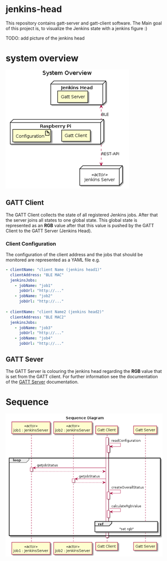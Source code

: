 # jenkins-head
This repository contains gatt-server and gatt-client software. The Main goal of this project is, to visualize the Jenkins state with a jenkins figure :) 

TODO: add picture of the jenkins head

# system overview

![System Overview](./docs/diagrams/out/system-overview/system-overview.png)


## GATT Client
The GATT Client collects the state of all registered Jenkins jobs. After that the server joins all states to one global state. This global state is represented as an **RGB** value after that this value is pushed by the GATT Client to the GATT Server (Jenkins Head).

### Client Configuration
The configuration of the client address and the jobs that should be monitored are represented as a YAML file e.g.
```yaml
- clientName: "client Name (jenkins head1)"
  clientAddress: "BLE MAC"
  jenkinsJobs:
    - jobName: "job1"
      jobUrl: "http://..."
    - jobName: "job2"
      jobUrl: "http://..."

- clientName: "client Name2 (jenkins head2)"
  clientAddress: "BLE MAC2"
  jenkinsJobs:
    - jobName: "job3"
      jobUrl: "http://..."
    - jobName: "job4"
      jobUrl: "http://..."
```

## GATT Sever
The GATT Server is colouring the jenkins head regarding the **RGB** value that is set from the GATT client. For further information see the documentation of the [GATT Server](BLE-GATT-Server/README.md) documentation.

# Sequence

![Sequence Diagram](./docs/diagrams/out/sequence-diagram/sequence-diagram.png)
